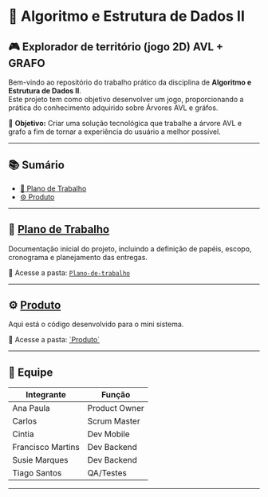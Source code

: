 # 🧩 Algoritmo e Estrutura de Dados II

## 🎮 Explorador de território (jogo 2D) AVL + GRAFO
Bem-vindo ao repositório do trabalho prático da disciplina de **Algoritmo e Estrutura de Dados II**.  
Este projeto tem como objetivo desenvolver um jogo, proporcionando a prática do conhecimento adquirido sobre Árvores AVL e gráfos.  

🎯 **Objetivo:** Criar uma solução tecnológica que trabalhe a árvore AVL e grafo a fim de tornar a experiência do usuário a melhor possível.

---

## 📚 Sumário

- [📌 Plano de Trabalho](#-Plano-de-trabalho)
- [⚙️ Produto](#️-produto-minimo-viavel)


---

## 📌 [Plano de Trabalho](Plano-de-trabalho)

Documentação inicial do projeto, incluindo a definição de papéis, escopo, cronograma e planejamento das entregas.

📁 Acesse a pasta: [`Plano-de-trabalho`](Plano-de-trabalho)
 
---

## ⚙️ [Produto](Produto)

Aqui está o código desenvolvido para o mini sistema.  

📂 Acesse a pasta: [`Produto´](Produto)

---

## 👥 Equipe

| Integrante       | Função           |
|------------------|------------------|
| Ana Paula        | Product Owner    |
| Carlos           | Scrum Master     |
| Cintia           | Dev Mobile       |
| Francisco Martins| Dev Backend      |
| Susie Marques    | Dev Backend      |
| Tiago Santos     | QA/Testes        |
---
